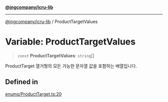 [**@jngcompany/icru-lib**](../README.md)

***

[@jngcompany/icru-lib](../globals.md) / ProductTargetValues

# Variable: ProductTargetValues

> `const` **ProductTargetValues**: `string`[]

ProductTarget 열거형의 모든 가능한 문자열 값을 포함하는 배열입니다.

## Defined in

[enums/ProductTarget.ts:20](https://github.com/jngcompany/icru-lib/blob/463893065235bd00666c18bdf483558e3b5f75c6/src/enums/ProductTarget.ts#L20)
